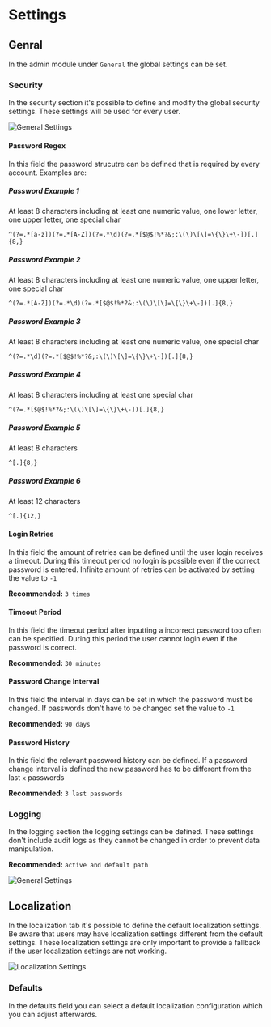 # Settings

## Genral

In the admin module under `General` the global settings can be set.

### Security

In the security section it's possible to define and modify the global security settings. These settings will be used for every user.

![General Settings]({/base}{/rootPath}/Modules/Admin/Docs/Help/img/general/settings_security.png)

#### Password Regex

In this field the password strucutre can be defined that is required by every account. Examples are:

##### Password Example 1

At least 8 characters including at least one numeric value, one lower letter, one upper letter, one special char

```^(?=.*[a-z])(?=.*[A-Z])(?=.*\d)(?=.*[$@$!%*?&;:\(\)\[\]=\{\}\+\-])[.]{8,}```

##### Password Example 2

At least 8 characters including at least one numeric value, one upper letter, one special char

```^(?=.*[A-Z])(?=.*\d)(?=.*[$@$!%*?&;:\(\)\[\]=\{\}\+\-])[.]{8,}```

##### Password Example 3

At least 8 characters including at least one numeric value, one special char

```^(?=.*\d)(?=.*[$@$!%*?&;:\(\)\[\]=\{\}\+\-])[.]{8,}```

##### Password Example 4

At least 8 characters including at least one special char

```^(?=.*[$@$!%*?&;:\(\)\[\]=\{\}\+\-])[.]{8,}```

##### Password Example 5

At least 8 characters

```^[.]{8,}```

##### Password Example 6

At least 12 characters

```^[.]{12,}```

#### Login Retries

In this field the amount of retries can be defined until the user login receives a timeout. During this timeout period no login is possible even if the correct password is entered. Infinite amount of retries can be activated by setting the value to `-1`

**Recommended:** `3 times`

#### Timeout Period

In this field the timeout period after inputting a incorrect password too often can be specified. During this period the user cannot login even if the password is correct. 

**Recommended:** `30 minutes`

#### Password Change Interval

In this field the interval in days can be set in which the password must be changed. If passwords don't have to be changed set the value to `-1`

**Recommended:** `90 days`

#### Password History

In this field the relevant password history can be defined. If a password change interval is defined the new password has to be different from the last `x` passwords

**Recommended:** `3 last passwords`

### Logging

In the logging section the logging settings can be defined. These settings don't include audit logs as they cannot be changed in order to prevent data manipulation.

**Recommended:** `active and default path`

![General Settings]({/base}{/rootPath}/Modules/Admin/Docs/Help/img/general/settings_logging.png)

## Localization

In the localization tab it's possible to define the default localization settings. Be aware that users may have localization settings different from the default settings. These localization settings are only important to provide a fallback if the user localization settings are not working.

![Localization Settings]({/base}{/rootPath}/Modules/Admin/Docs/Help/img/general/settings_localization.png)

### Defaults

In the defaults field you can select a default localization configuration which you can adjust afterwards.
